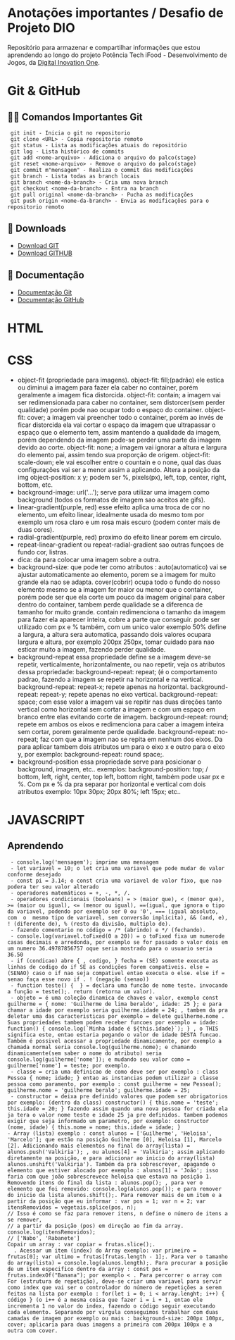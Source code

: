 # Anotações importantes / Desafio de Projeto DIO

Repositório para armazenar e compartilhar informações que estou aprendendo ao longo do projeto Potência Tech iFood - Desenvolvimento de Jogos, da  [Digital Inovation One](https://www.dio.me/).
# Git & GitHub
## 🧑‍💻 Comandos Importantes Git
```
 git init - Inicia o git no repositorio
 git clone <URL> - Copia repositorio remoto
 git status - Lista as modificações atuais do repositório 
 git log - Lista histórico de commits
 git add <nome-arquivo> - Adiciona o arquivo do palco(stage)
 git reset <nome-arquivo> - Remove o arquivo do palco(stage)
 git commit m"mensagem" - Realiza o commit das modificações
 git branch - Lista todas as branch locais 
 git branch <nome-da-branch> - Cria uma nova branch 
 git checkout <nome-da-branch> - Entra na branch
 git pull original <nome-da-branch> - Pucha as modificações
 git push origin <nome-da-branch> - Envia as modificações para o repositorio remoto

```


## 💾 Downloads
- [Download GIT](https://git-scm.com/downloads)
- [Download GITHUB](https://desktop.github.com/)


## 📖 Documentação
- [Documentação Git](https://git-scm.com/doc)
- [Documentação GitHub](https://docs.github.com/)

# HTML

# CSS
- object-fit (propriedade para imagens). object-fit: fill;(padrão) ele estica ou diminui a imagem para fazer ela caber no container, porém geralmente a imagem fica distorcida. object-fit: contain; a imagem vai ser redimensionada para caber no container, sem distorcer(sem perder qualidade) porém pode nao ocupar todo o espaço do container. object-fit: cover; a imagem vai preencher todo o container, porém ao invés de ficar distorcida ela vai cortar o espaço da imagem que ultrapassar o espaço que o elemento tem, assim mantendo a qualidade da imagem, porém dependendo da imagem pode-se perder uma parte da imagem devido ao corte. object-fit: none; a imagem vai ignorar a altura e largura do elemento pai, assim tendo sua proporção de origem. object-fit: scale-down; ele vai escolher entre o countain e o none, qual das duas configurações vai ser a menor assim a aplicando. Altera a posição da img object-position: x y; podem ser %, pixels(px), left, top, center, right, bottom, etc.
- background-image: url('...'); serve para utilizar uma imagem como background (todos os formatos de imagem sao aceitos ate gifs).
- linear-gradient(purple, red) esse efeito aplica uma troca de cor no elemento, um efeito linear, idealmente usada do mesmo tom por exemplo um rosa claro e um rosa mais escuro (podem conter mais de duas cores).
- radial-gradient(purple, red) proximo do efeito linear porem em circulo.
- repeat-linear-gradient ou repeat-radial-gradient sao outras funçoes de fundo cor, listras.
- dica: da para colocar uma imagem sobre a outra.
- background-size: que pode ter como atributos : auto(automatico) vai se ajustar automaticamente ao elemento, porem se a imagem for muito grande ela nao se adapta. cover(cobrir) ocupa todo o fundo do nosso elemento mesmo se a imagem for maior ou menor que o container, porém pode ser que ela corte um pouco da imagem original para caber dentro do container, tambem perde qualidade se a diferenca de tamanho for muito grande. contain redimenciona o tamanho da imagem para fazer ela aparecer inteira, cobre a parte que conseguir. pode ser utilizado com px e % também, com um unico valor exemplo 50% define a largura, a altura sera automatica, passando dois valores ocupara largura e altura, por exemplo 200px 250px, tomar cuidado para nao esticar muito a imagem, fazendo perder qualidade.
- background-repeat essa propriedade define se a imagem deve-se repetir, verticalmente, horizontalmente, ou nao repetir, veja os atributos dessa propriedade: background-repeat: repeat; (é o comportamento padrao, fazendo a imagem se repetir na horizontal e na vertical. background-repeat: repeat-x; repete apenas na horizontal. background-repeat: repeat-y; repete apenas no eixo vertical. background-repeat: space; com esse valor a imagem vai se repitir nas duas direções tanto vertical como horizontal sem cortar a imagem e com um espaço em branco entre elas evitando corte de imagem. background-repeat: round; repete em ambos os eixos e redimenciona para caber a imagem inteira sem cortar, porem geralmente perde qualidade. background-repeat: no-repeat; faz com que a imagem nao se repita em nenhum dos eixos. Da para aplicar tambem dois atributos um para o eixo x e outro para o eixo y, por exemplo: background-repeat: round space;.
- background-position essa propriedade serve para posicionar o background, imagem, etc.. exemplos: background-position: top; / bottom, left, right, center, top left, bottom right, também pode usar px e %. Com px e % da pra separar por horizontal e vertical com dois atributos exemplo: 10px 30px; 20px 80%; left 15px; etc..

# JAVASCRIPT
## Aprendendo 
```
 - console.log('mensagem'); imprime uma mensagem
 - let variavel = 10; o let cria uma variavel que pode mudar de valor conforme desejado
 - const pi = 3.14; o const cria uma variavel de valor fixo, que nao podera ter seu valor alterado
 - operadores matemáticos = +, -, *, /.
 - operadores condicionais (booleans) = > (maior que), < (menor que), >= (maior ou igual), <= (menor ou igual), ==(igual, que ignora o tipo da variavel, podendo por exemplo ser 0 ou '0', === (igual absoluto, com  o  mesmo tipo de variavel, sem conversão implicita), && (and, e), ! (diferente de), % (resto da divisão, multiplo de).
 - fazendo comentario no código = /* (abrindo) e */ (fechando).
 - console.log(variavel.toFixed(0 a 20)) = o toFixed fixa um numerode casas decimais e arredonda, por exemplo se for passado o valor dois em um numero 36.49787856757 oque seria mostrado para o usuario seria 36.50
 - if (condicao) abre { , codigo, } fecha = (SE) somente executa as linhas de codigo do if SE as condições forem compativeis. else = (SENAO) caso o if nao seja compativel entao executa o else. else if = senao faça esse novo if . ! (negação (senao))
 - function teste() {  } = declara uma funcão de nome teste. invocando a função = teste();. return (retorna um valor).
 - objeto = é uma coleção dinamica de chaves e valor, exemplo const guilherme = { nome: 'Guilherme de lima beraldo', idade: 25 }; e para chamar a idade por exemplo seria guilherme.idade = 24; , tambem da pra deletar uma das caracteristicas por exemplo = delete guilherme.nome . Suas propriedades tambem podem receber funcoes por exemplo = idade: function() { console.log(`Minha idade é ${this.idade}`); } , o THIS significa este, entao estaria pegando o valor de idade DESTA funcao. Também é possivel acessar a propriedade dinamicamente, por exemplo a chamada normal seria console.log(guilherme.nome); e chamando dinamicamente(sem saber o nome do atributo) seria console.log(guilherme['nome']); e mudando seu valor como = guilherme['nome'] = teste; por exemplo.
 - classe = cria uma definicao de como deve ser por exemplo : class Pessoa { nome; idade; } entao as instancias podem utilizar a classe pessoa como paramento, por exemplo : const guilherme = new Pessoa(); guilherme.nome = 'guilherme beralo'; guilherme.idade = 25;
 - constructor = deixa pre definido valores que podem ser obrigatorios por exemplo: (dentro da class) constructor() { this.nome = 'teste'; this.idade = 20; } fazendo assim quando uma nova pessoa for criada ela ja tera o valor nome teste e idade 25 ja pre definidos. tambem podemos exigir que seja informado um parametro, por exemplo: constructor (nome, idade) { this.nome = nome; this.idade = idade; }
- Array (lista) exemplo : const alunos = ['Guilherme', 'Heloisa', 'Marcelo']; que estão na posição Guilherme [0], Heloisa [1], Marcelo [2]. Adicionando mais elementos no final do array(lista) = alunos.push('Valkiria'); , ou alunos[4] = 'Valkiria'; assim aplicando diretamente na posição, e para adicionar ao inicio do array(lista) alunos.unshift('Valkiria'). Também da pra sobrescrever, apagando o elemento que estiver alocado por exemplo : alunos[1] = 'João'; isso faria com que joão sobrescrevece heloisa que estava na posição 1. Removendo itens do final da lista : alunos.pop(); , para ver o elemento que foi removido: console.log(alunos.pop()); e para remover do inicio da lista alunos.shift();. Para remover mais de um item e a partir da posição que eu informar : var pos = 1; var n = 2; var itensRemovidos = vegetais.splice(pos, n);
// Isso é como se faz para remover itens, n define o número de itens a se remover,
// a partir da posição (pos) em direção ao fim da array. console.log(itensRemovidos);
// ['Nabo', 'Rabanete']
Copair um array : var copiar = frutas.slice();.
  . Acessar um item (index) do Array exemplo: var primeiro = frutas[0]; var ultimo = frutas[frutas.length - 1];. Para ver o tamanho do array(lista) = console.log(alunos.length);. Para procurar a posição de um item especifico dentro da array : const pos = frutas.indexOf("Banana"); por exemplo < . Para percorrer o array com For (estrutura de repetição), deve-se criar uma variavel para servir como index que vai ser o controlador do número de repetições a serem feitas na lista por exemplo : for(let i = 0; i < array.lenght; i++) { código } (o i++ é a mesma coisa que fazer i = i + 1, entao ele incrementa 1 no valor do index, fazendo o código seguir executando cada elemento. Separando por virgula conseguimos trabalhar com duas camadas de imagem por exemplo ou mais : background-size: 200px 100px, cover; aplicaria para duas imagens a primeira com 200px 100px e a outra com cover.



